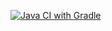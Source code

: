 [![Java CI with Gradle](https://github.com/Olga-Em/Web_interface/actions/workflows/gradle.yml/badge.svg)](https://github.com/Olga-Em/Web_interface/actions/workflows/gradle.yml)
